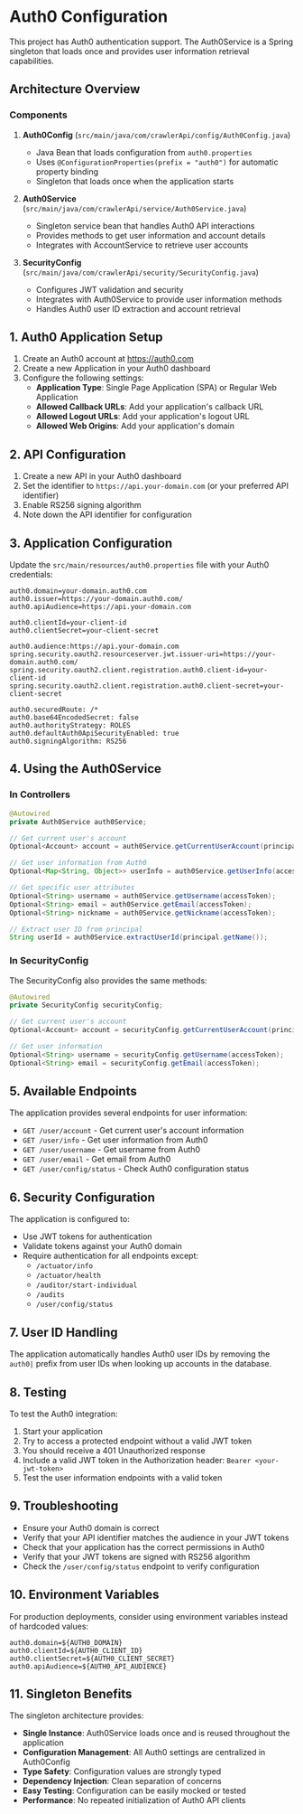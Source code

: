 # Auth0 Configuration

This project has Auth0 authentication support. The Auth0Service is a Spring singleton that loads once and provides user information retrieval capabilities.

## Architecture Overview

### Components

1. **Auth0Config** (`src/main/java/com/crawlerApi/config/Auth0Config.java`)
   - Java Bean that loads configuration from `auth0.properties`
   - Uses `@ConfigurationProperties(prefix = "auth0")` for automatic property binding
   - Singleton that loads once when the application starts

2. **Auth0Service** (`src/main/java/com/crawlerApi/service/Auth0Service.java`)
   - Singleton service bean that handles Auth0 API interactions
   - Provides methods to get user information and account details
   - Integrates with AccountService to retrieve user accounts

3. **SecurityConfig** (`src/main/java/com/crawlerApi/security/SecurityConfig.java`)
   - Configures JWT validation and security
   - Integrates with Auth0Service to provide user information methods
   - Handles Auth0 user ID extraction and account retrieval

## 1. Auth0 Application Setup

1. Create an Auth0 account at https://auth0.com
2. Create a new Application in your Auth0 dashboard
3. Configure the following settings:
   - **Application Type**: Single Page Application (SPA) or Regular Web Application
   - **Allowed Callback URLs**: Add your application's callback URL
   - **Allowed Logout URLs**: Add your application's logout URL
   - **Allowed Web Origins**: Add your application's domain

## 2. API Configuration

1. Create a new API in your Auth0 dashboard
2. Set the identifier to `https://api.your-domain.com` (or your preferred API identifier)
3. Enable RS256 signing algorithm
4. Note down the API identifier for configuration

## 3. Application Configuration

Update the `src/main/resources/auth0.properties` file with your Auth0 credentials:

```properties
auth0.domain=your-domain.auth0.com
auth0.issuer=https://your-domain.auth0.com/
auth0.apiAudience=https://api.your-domain.com

auth0.clientId=your-client-id
auth0.clientSecret=your-client-secret

auth0.audience:https://api.your-domain.com
spring.security.oauth2.resourceserver.jwt.issuer-uri=https://your-domain.auth0.com/
spring.security.oauth2.client.registration.auth0.client-id=your-client-id
spring.security.oauth2.client.registration.auth0.client-secret=your-client-secret

auth0.securedRoute: /*
auth0.base64EncodedSecret: false
auth0.authorityStrategy: ROLES
auth0.defaultAuth0ApiSecurityEnabled: true
auth0.signingAlgorithm: RS256
```

## 4. Using the Auth0Service

### In Controllers

```java
@Autowired
private Auth0Service auth0Service;

// Get current user's account
Optional<Account> account = auth0Service.getCurrentUserAccount(principal);

// Get user information from Auth0
Optional<Map<String, Object>> userInfo = auth0Service.getUserInfo(accessToken);

// Get specific user attributes
Optional<String> username = auth0Service.getUsername(accessToken);
Optional<String> email = auth0Service.getEmail(accessToken);
Optional<String> nickname = auth0Service.getNickname(accessToken);

// Extract user ID from principal
String userId = auth0Service.extractUserId(principal.getName());
```

### In SecurityConfig

The SecurityConfig also provides the same methods:

```java
@Autowired
private SecurityConfig securityConfig;

// Get current user's account
Optional<Account> account = securityConfig.getCurrentUserAccount(principal);

// Get user information
Optional<String> username = securityConfig.getUsername(accessToken);
Optional<String> email = securityConfig.getEmail(accessToken);
```

## 5. Available Endpoints

The application provides several endpoints for user information:

- `GET /user/account` - Get current user's account information
- `GET /user/info` - Get user information from Auth0
- `GET /user/username` - Get username from Auth0
- `GET /user/email` - Get email from Auth0
- `GET /user/config/status` - Check Auth0 configuration status

## 6. Security Configuration

The application is configured to:
- Use JWT tokens for authentication
- Validate tokens against your Auth0 domain
- Require authentication for all endpoints except:
  - `/actuator/info`
  - `/actuator/health`
  - `/auditor/start-individual`
  - `/audits`
  - `/user/config/status`

## 7. User ID Handling

The application automatically handles Auth0 user IDs by removing the `auth0|` prefix from user IDs when looking up accounts in the database.

## 8. Testing

To test the Auth0 integration:

1. Start your application
2. Try to access a protected endpoint without a valid JWT token
3. You should receive a 401 Unauthorized response
4. Include a valid JWT token in the Authorization header: `Bearer <your-jwt-token>`
5. Test the user information endpoints with a valid token

## 9. Troubleshooting

- Ensure your Auth0 domain is correct
- Verify that your API identifier matches the audience in your JWT tokens
- Check that your application has the correct permissions in Auth0
- Verify that your JWT tokens are signed with RS256 algorithm
- Check the `/user/config/status` endpoint to verify configuration

## 10. Environment Variables

For production deployments, consider using environment variables instead of hardcoded values:

```properties
auth0.domain=${AUTH0_DOMAIN}
auth0.clientId=${AUTH0_CLIENT_ID}
auth0.clientSecret=${AUTH0_CLIENT_SECRET}
auth0.apiAudience=${AUTH0_API_AUDIENCE}
```

## 11. Singleton Benefits

The singleton architecture provides:
- **Single Instance**: Auth0Service loads once and is reused throughout the application
- **Configuration Management**: All Auth0 settings are centralized in Auth0Config
- **Type Safety**: Configuration values are strongly typed
- **Dependency Injection**: Clean separation of concerns
- **Easy Testing**: Configuration can be easily mocked or tested
- **Performance**: No repeated initialization of Auth0 API clients 